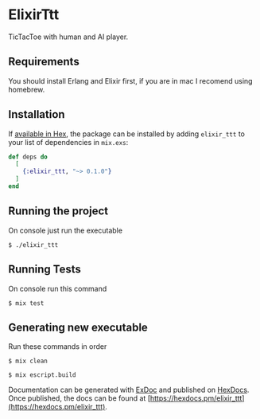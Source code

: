 # ElixirTtt

TicTacToe with human and AI player.

## Requirements

You should install Erlang and Elixir first, if you are in mac I recomend using homebrew.

## Installation

If [available in Hex](https://hex.pm/docs/publish), the package can be installed
by adding `elixir_ttt` to your list of dependencies in `mix.exs`:

```elixir
def deps do
  [
    {:elixir_ttt, "~> 0.1.0"}
  ]
end
```
## Running the project

On console just run the executable
```
$ ./elixir_ttt
```

## Running Tests

On console run this command
```
$ mix test
```

## Generating new executable

Run these commands in order

```
$ mix clean
```

```
$ mix escript.build
```
Documentation can be generated with [ExDoc](https://github.com/elixir-lang/ex_doc)
and published on [HexDocs](https://hexdocs.pm). Once published, the docs can
be found at [https://hexdocs.pm/elixir_ttt](https://hexdocs.pm/elixir_ttt).

